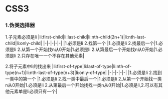 # CSS3


### 1.伪类选择器

1.子元素必须是li
|li:first-child|li:last-child|li:nth-child(2n+1)|li:nth-last-child|li:only-child|
|-|-|-|-|-|
|1.必须是li 2.找第一个 |1.必须是li 2.找最后一个|1.必须是li 2.从第一个开始找n从0开始|1.必须是li 2.从第最后一个开始找n从0开始|1.必须是li 2.只存在唯一一个不存在其他元素|


2.将子元素中li的找出来
|li:first-of-type|li:last-of-type|li:nth-of-type(n+1)|li:nth-last-of-type(n+3)|li:only-of-type|
|-|-|-|-|-|
|1.必须是li 2.找到一类中的第一个 |1.必须是li 2.找一类中最后一个|1.必须是li 2.从第一个开始找一类n从0开始|1.必须是li 2.从第最后一个开始找找一类n从0开始|1.必须是li,2.可以有其他元素单是li必须只有一个|

